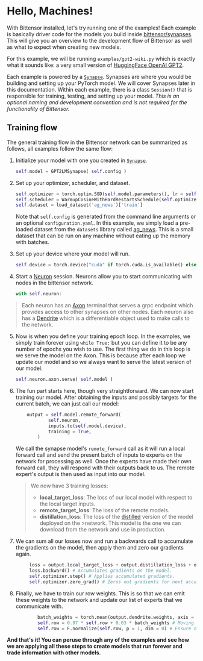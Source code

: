 # Hello, Machines!
With Bittensor installed, let's try running one of the examples! Each example is basically driver code for the models you build inside [bittensor/synapses](https://github.com/opentensor/bittensor/tree/master/bittensor/synapses). This will give you an overview to the development flow of Bittensor as well as what to expect when creating new models. 

For this example, we will be running `examples/gpt2-wiki.py` which is exactly what it sounds like: a very small version of [HuggingFace OpenAI GPT2](https://huggingface.co/transformers/model_doc/gpt2.html). 


Each example is powered by a [`Synapse`](https://github.com/opentensor/bittensor/tree/master/bittensor/synapses). Synapses are where you would be building and setting up your PyTorch model. We will cover Synapses later in this documentation. Within each example, there is a class `Session()` that is responsible for training, testing, and setting up your model. *This is an optional naming and development convention and is not required for the functionality of Bittensor.*

## Training flow
The general training flow in the Bittensor network can be summarized as follows, all examples follow the same flow:

1. Initialize your model with one you created in [`Synapse`](https://github.com/opentensor/bittensor/tree/master/bittensor/synapses).
    ```Python
    self.model = GPT2LMSynapse( self.config )
    ```

2. Set up your optimizer, scheduler, and dataset. 
    ```Python
    self.optimizer = torch.optim.SGD(self.model.parameters(), lr = self.config.session.learning_rate, momentum=self.config.session.momentum)
    self.scheduler = WarmupCosineWithHardRestartsSchedule(self.optimizer, 50, 300)
    self.dataset = load_dataset('ag_news')['train']
    ```
    Note that `self.config` is generated from the command line arguments or an optional `configuration.yaml`. In this example, we simply load a pre-loaded dataset from the `datasets` library called [ag_news](https://huggingface.co/datasets/ag_news). This is a small dataset that can be run on any machine without eating up the memory with batches.

3. Set up your device where your model will run.
    ```Python
    self.device = torch.device("cuda" if torch.cuda.is_available() else "cpu")
    ``` 

4. Start a [Neuron](https://github.com/opentensor/bittensor/blob/master/bittensor/neuron.py) session. Neurons allow you to start communicating with nodes in the bittensor network. 
    ```Python
    with self.neuron:
    ```

>Each neuron has an [Axon](https://github.com/opentensor/bittensor/blob/master/bittensor/axon.py) terminal that serves a grpc endpoint which provides access to other synapses on other nodes. Each neuron also has a [Dendrite](https://github.com/opentensor/bittensor/blob/master/bittensor/dendrite.py) which is a differentiable object used to make calls to the network. 

5. Now is when you define your training epoch loop. In the examples, we simply train forever using `while True:` but you can define it to be any number of epochs you wish to use. The first thing we do in this loop is we serve the model on the Axon. This is because after each loop we update our model and so we always want to serve the latest version of our model. 
    ```Python
    self.neuron.axon.serve( self.model )
    ```

6. The fun part starts here, though very straightforward. We can now start training our model. After obtaining the inputs and possibly targets for the current batch, we can just call our model:
    ```Python
        output = self.model.remote_forward(
                self.neuron,
                inputs.to(self.model.device),
                training = True,
            )
    ```
    We call the synapse model's `remote_forward` call as it will run a local forward call and send the present batch of inputs to experts on the network for processing as well. Once the experts have made their own forward call, they will respond with their outputs back to us. The remote expert's output is then used as input into our model. 
   > We now have 3 training losses: 
   > - **local_target_loss**: The loss of our local model with respect to the local target inputs.
   > - **remote_target_loss**: The loss of the remote models.
   > - **distillation_loss**: The loss of the [distilled](https://arxiv.org/abs/1503.02531) version of the model deployed on the >network. This model is the one we can download from the network and use in production. 
  
7. We can sum all our losses now and run a backwards call to accumulate the gradients on the model, then apply them and zero our gradients again. 
   ```Python
        loss = output.local_target_loss + output.distillation_loss + output.remote_target_loss
        loss.backward() # Accumulates gradients on the model.
        self.optimizer.step() # Applies accumulated gradients.
        self.optimizer.zero_grad() # Zeros out gradients for next accummulation
    ```

8. Finally, we have to train our row weights. This is so that we can emit these weights to the network and update our list of experts that we communicate with. 
    ```Python
            batch_weights = torch.mean(output.dendrite.weights, axis = 0)
            self.row = 0.97 * self.row + 0.03 * batch_weights # Moving avg update.
            self.row = F.normalize(self.row, p = 1, dim = 0) # Ensure normalization.
    ```

**And that's it! You can peruse through any of the examples and see how we are applying all these steps to create models that run forever and trade information with other models.**




